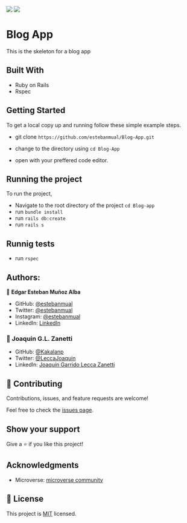 ![](https://img.shields.io/badge/Microverse-blueviolet)
![](https://wakatime.com/badge/user/be79098d-c59e-407c-8952-0f274bb9e265/project/13363ff5-540c-47bc-befd-8eacc50256e8.svg)
 #  Blog App

This is the skeleton for a blog app
 
 ## Built With

- Ruby on Rails
- Rspec

 ## Getting Started

 To get a local copy up and running follow these simple example steps.
- git clone  `https://github.com/estebanmual/Blog-App.git`

- change to the directory using `cd Blog-App`

- open with your preffered code editor.

 ## Running the project

To run the project,
- Navigate to the root directory of the project `cd Blog-app`
- run `bundle install`
- run `rails db:create`
- run `rails s`

## Runnig tests
- run `rspec`

 ## Authors:

👤 **Edgar Esteban Muñoz Alba**

- GitHub: [@estebanmual](https://github.com/estebanmual)
- Twitter: [@estebanmual](https://twitter.com/estebanmual)
- Instagram: [@estebanmual](https://instagram.com/estebanmual)
- LinkedIn: [LinkedIn](https://linkedin.com/in/estebanmual)

### 👤 Joaquin G.L. Zanetti
- GitHub: [@Kakalanp](https://github.com/Kakalanp)
- Twitter: [@LeccaJoaquin](https://twitter.com/LeccaJoaquin)
- LinkedIn: [Joaquín Garrido Lecca Zanetti](https://www.linkedin.com/in/joaquin-garrido-lecca-zanetti/)

 ## 🤝 Contributing

 Contributions, issues, and feature requests are welcome!

 Feel free to check the [issues page](https://github.com/usorfaitheloho/school-library/issues).

 ## Show your support

 Give a ⭐️ if you like this project!

 ## Acknowledgments

 - Microverse: [microverse community](https://github.com/microverseinc)

 ## 📝 License

 This project is [MIT](./LICENSE.md) licensed.
